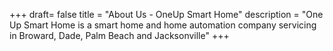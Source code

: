 +++
draft= false
title = "About Us - OneUp Smart Home"
description = "One Up Smart Home is a smart home and home automation company servicing in Broward, Dade, Palm Beach and Jacksonville"
+++
